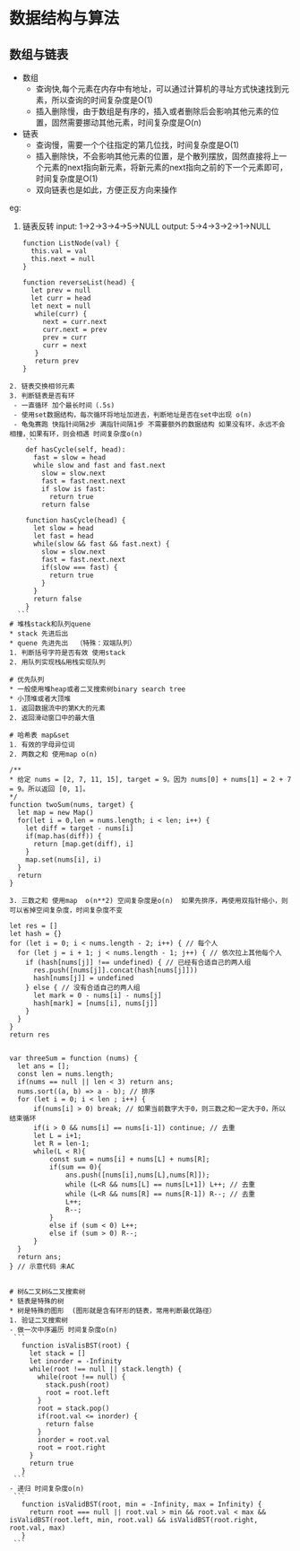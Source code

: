 # 数据结构与算法
## 数组与链表
* 数组
  - 查询快,每个元素在内存中有地址，可以通过计算机的寻址方式快速找到元素，所以查询的时间复杂度是O(1)
  - 插入删除慢，由于数组是有序的，插入或者删除后会影响其他元素的位置，固然需要挪动其他元素，时间复杂度是O(n)
* 链表
  - 查询慢，需要一个个往指定的第几位找，时间复杂度是O(1)
  - 插入删除快，不会影响其他元素的位置，是个散列摆放，固然直接将上一个元素的next指向新元素，将新元素的next指向之前的下一个元素即可，时间复杂度是O(1)
  - 双向链表也是如此，方便正反方向来操作

eg:
1. 链表反转
   input: 1->2->3->4->5->NULL
   output: 5->4->3->2->1->NULL
   ```
   function ListNode(val) {
     this.val = val
     this.next = null
   }

   function reverseList(head) {
     let prev = null
     let curr = head
     let next = null
      while(curr) {
        next = curr.next
        curr.next = prev
        prev = curr
        curr = next
      }
      return prev
   }
  ```
2. 链表交换相邻元素
3. 判断链表是否有环
   - 一直循环 加个最长时间（.5s)
   - 使用set数据结构，每次循环将地址加进去，判断地址是否在set中出现 o(n)
   - 龟兔赛跑 快指针间隔2步 满指针间隔1步 不需要额外的数据结构 如果没有环，永远不会相撞，如果有环，则会相遇 时间复杂度o(n)
      ```
      def hasCycle(self, head):
        fast = slow = head
        while slow and fast and fast.next
          slow = slow.next
          fast = fast.next.next
          if slow is fast:
            return true
          return false

      function hasCycle(head) {
        let slow = head
        let fast = head
        while(slow && fast && fast.next) {
          slow = slow.next
          fast = fast.next.next
          if(slow === fast) {
            return true
          }
        }
        return false
      }
    ```
# 堆栈stack和队列quene
  * stack 先进后出
  * quene 先进先出  （特殊：双端队列）
1. 判断括号字符是否有效 使用stack
2. 用队列实现栈&用栈实现队列

# 优先队列 
* 一般使用堆heap或者二叉搜索树binary search tree
* 小顶堆或者大顶堆
1. 返回数据流中的第K大的元素
2. 返回滑动窗口中的最大值

# 哈希表 map&set
1. 有效的字母异位词
2. 两数之和 使用map o(n) 
   ```
    /**
    * 给定 nums = [2, 7, 11, 15], target = 9。因为 nums[0] + nums[1] = 2 + 7 = 9。所以返回 [0, 1]。
    */
    function twoSum(nums, target) {
      let map = new Map()
      for(let i = 0,len = nums.length; i < len; i++) {
        let diff = target - nums[i]
        if(map.has(diff)) {
          return [map.get(diff), i]
        }
        map.set(nums[i], i)
      }
      return
    }
   ```
3. 三数之和 使用map  o(n**2) 空间复杂度是o(n)  如果先排序，再使用双指针缩小，则可以省掉空间复杂度，时间复杂度不变
   ```
    let res = []
    let hash = {}
    for (let i = 0; i < nums.length - 2; i++) { // 每个人
      for (let j = i + 1; j < nums.length - 1; j++) { // 依次拉上其他每个人
        if (hash[nums[j]] !== undefined) { // 已经有合适自己的两人组
          res.push([nums[j]].concat(hash[nums[j]]))
          hash[nums[j]] = undefined
        } else { // 没有合适自己的两人组
          let mark = 0 - nums[i] - nums[j]
          hash[mark] = [nums[i], nums[j]]
        }
      }
    }
    return res
   ```
   ```
    var threeSum = function (nums) {
      let ans = [];
      const len = nums.length;
      if(nums == null || len < 3) return ans;
      nums.sort((a, b) => a - b); // 排序
      for (let i = 0; i < len ; i++) {
          if(nums[i] > 0) break; // 如果当前数字大于0，则三数之和一定大于0，所以结束循环
          if(i > 0 && nums[i] == nums[i-1]) continue; // 去重
          let L = i+1;
          let R = len-1;
          while(L < R){
              const sum = nums[i] + nums[L] + nums[R];
              if(sum == 0){
                  ans.push([nums[i],nums[L],nums[R]]);
                  while (L<R && nums[L] == nums[L+1]) L++; // 去重
                  while (L<R && nums[R] == nums[R-1]) R--; // 去重
                  L++;
                  R--;
              }
              else if (sum < 0) L++;
              else if (sum > 0) R--;
          }
      }        
      return ans;
    } // 示意代码 未AC
   ```
   
# 树&二叉树&二叉搜索树
* 链表是特殊的树
* 树是特殊的图形  (图形就是含有环形的链表，常用判断最优路径）
1. 验证二叉搜索树
  - 做一次中序遍历 时间复杂度o(n)
    ```
      function isValisBST(root) {
        let stack = []
        let inorder = -Infinity
        while(root !== null || stack.length) {
          while(root !== null) {
            stack.push(root)
            root = root.left
          }
          root = stack.pop()
          if(root.val <= inorder) {
            return false
          }
          inorder = root.val
          root = root.right
        }
        return true
      }
    ``` 
  - 递归 时间复杂度o(n)
    ```
      function isValidBST(root, min = -Infinity, max = Infinity) {
        return root === null || root.val > min && root.val < max && isValidBST(root.left, min, root.val) && isValidBST(root.right, root.val, max)
      }
    ```